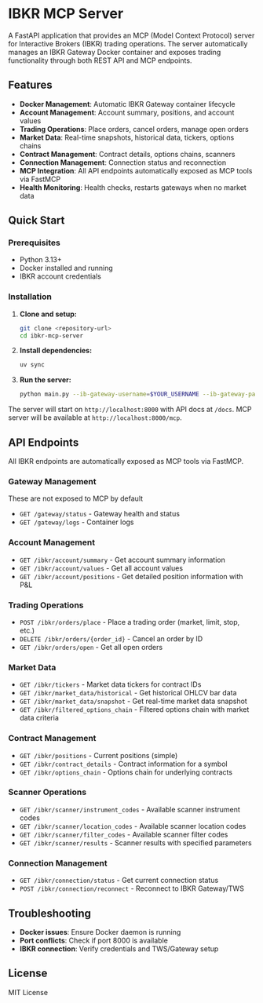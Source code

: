 # IBKR MCP Server

A FastAPI application that provides an MCP (Model Context Protocol) server for Interactive Brokers (IBKR) trading operations. The server automatically manages an IBKR Gateway Docker container and exposes trading functionality through both REST API and MCP endpoints.

## Features

- **Docker Management**: Automatic IBKR Gateway container lifecycle
- **Account Management**: Account summary, positions, and account values
- **Trading Operations**: Place orders, cancel orders, manage open orders
- **Market Data**: Real-time snapshots, historical data, tickers, options chains
- **Contract Management**: Contract details, options chains, scanners
- **Connection Management**: Connection status and reconnection
- **MCP Integration**: All API endpoints automatically exposed as MCP tools via FastMCP
- **Health Monitoring**: Health checks, restarts gateways when no market data

## Quick Start

### Prerequisites

- Python 3.13+
- Docker installed and running
- IBKR account credentials

### Installation

1. **Clone and setup:**
   ```bash
   git clone <repository-url>
   cd ibkr-mcp-server
   ```

2. **Install dependencies:**
   ```bash
   uv sync
   ```

3. **Run the server:**
   ```bash
   python main.py --ib-gateway-username=$YOUR_USERNAME --ib-gateway-password=$YOUR_PASSWORD
   ```

The server will start on `http://localhost:8000` with API docs at `/docs`. MCP server will be available at `http://localhost:8000/mcp`.

## API Endpoints

All IBKR endpoints are automatically exposed as MCP tools via FastMCP.

### Gateway Management
These are not exposed to MCP by default
- `GET /gateway/status` - Gateway health and status
- `GET /gateway/logs` - Container logs

### Account Management
- `GET /ibkr/account/summary` - Get account summary information
- `GET /ibkr/account/values` - Get all account values
- `GET /ibkr/account/positions` - Get detailed position information with P&L

### Trading Operations
- `POST /ibkr/orders/place` - Place a trading order (market, limit, stop, etc.)
- `DELETE /ibkr/orders/{order_id}` - Cancel an order by ID
- `GET /ibkr/orders/open` - Get all open orders

### Market Data
- `GET /ibkr/tickers` - Market data tickers for contract IDs
- `GET /ibkr/market_data/historical` - Get historical OHLCV bar data
- `GET /ibkr/market_data/snapshot` - Get real-time market data snapshot
- `GET /ibkr/filtered_options_chain` - Filtered options chain with market data criteria

### Contract Management
- `GET /ibkr/positions` - Current positions (simple)
- `GET /ibkr/contract_details` - Contract information for a symbol
- `GET /ibkr/options_chain` - Options chain for underlying contracts

### Scanner Operations
- `GET /ibkr/scanner/instrument_codes` - Available scanner instrument codes
- `GET /ibkr/scanner/location_codes` - Available scanner location codes
- `GET /ibkr/scanner/filter_codes` - Available scanner filter codes
- `GET /ibkr/scanner/results` - Scanner results with specified parameters

### Connection Management
- `GET /ibkr/connection/status` - Get current connection status
- `POST /ibkr/connection/reconnect` - Reconnect to IBKR Gateway/TWS

## Troubleshooting

- **Docker issues**: Ensure Docker daemon is running
- **Port conflicts**: Check if port 8000 is available
- **IBKR connection**: Verify credentials and TWS/Gateway setup

## License

MIT License
